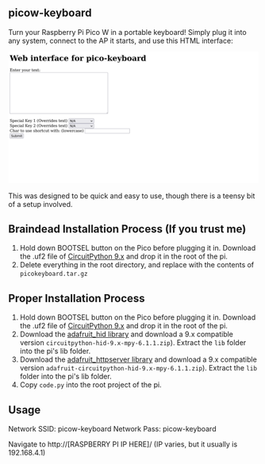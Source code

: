 ## picow-keyboard
Turn your Raspberry Pi Pico W in a portable keyboard! Simply plug it into any system, connect to the AP it starts, and use this HTML interface:

![pico-keyboard preview](.github/picokeyboard.png)


This was designed to be quick and easy to use, though there is a teensy bit of a setup involved.

## Braindead Installation Process (If you trust me)
1. Hold down BOOTSEL button on the Pico before plugging it in. Download the .uf2 file of [CircuitPython 9.x](https://github.com/adafruit/circuitpython/releases/tag/9.1.1) and drop it in the root of the pi.
2. Delete everything in the root directory, and replace with the contents of `picokeyboard.tar.gz`


## Proper Installation Process
1. Hold down BOOTSEL button on the Pico before plugging it in. Download the .uf2 file of [CircuitPython 9.x](https://github.com/adafruit/circuitpython/releases/tag/9.1.1) and drop it in the root of the pi.
2. Download the [adafruit_hid library](https://github.com/adafruit/Adafruit_CircuitPython_HID/releases/tag/6.1.1) and download a 9.x compatible version `circuitpython-hid-9.x-mpy-6.1.1.zip`). Extract the `lib` folder into the pi's lib folder.
2. Download the [adafruit_httpserver library](https://github.com/adafruit/Adafruit_CircuitPython_HTTPServer/releases/tag/4.5.8) and download a 9.x compatible version `adafruit-circuitpython-hid-9.x-mpy-6.1.1.zip`). Extract the `lib` folder into the pi's lib folder.
3. Copy `code.py` into the root project of the pi. 


## Usage
Network SSID: picow-keyboard
Network Pass: picow-keyboard

Navigate to http://[RASPBERRY PI IP HERE]/ (IP varies, but it usually is 192.168.4.1)
